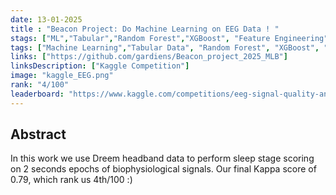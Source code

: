 ```yaml
---
date: 13-01-2025
title : "Beacon Project: Do Machine Learning on EEG Data ! "
stags: ["ML","Tabular","Random Forest","XGBoost", "Feature Engineering"]
tags: ["Machine Learning","Tabular Data", "Random Forest", "XGBoost", "Feature Engineering"]
links: ["https://github.com/gardiens/Beacon_project_2025_MLB"]
linksDescription: ["Kaggle Competition"]
image: "kaggle_EEG.png"
rank: "4/100"
leaderboard: "https://www.kaggle.com/competitions/eeg-signal-quality-analysis-by-beacon-biosignals/leaderboard"
---
```


## Abstract

In this work we  use Dreem headband data to perform sleep stage scoring on 2 seconds epochs of biophysiological signals.
Our final Kappa score of 0.79, which rank us 4th/100 :) 